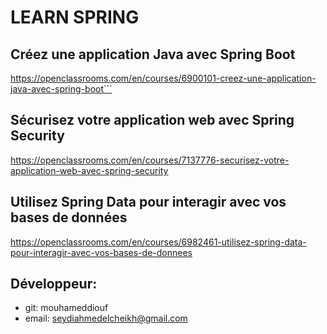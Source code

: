 # LEARN SPRING

## Créez une application Java avec Spring Boot
https://openclassrooms.com/en/courses/6900101-creez-une-application-java-avec-spring-boot```

## Sécurisez votre application web avec Spring Security
https://openclassrooms.com/en/courses/7137776-securisez-votre-application-web-avec-spring-security

## Utilisez Spring Data pour interagir avec vos bases de données
https://openclassrooms.com/en/courses/6982461-utilisez-spring-data-pour-interagir-avec-vos-bases-de-donnees

## Développeur:
- git: mouhameddiouf
- email: seydiahmedelcheikh@gmail.com